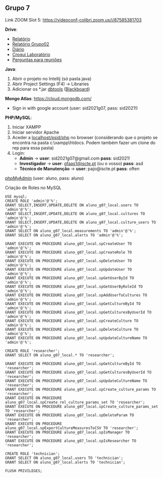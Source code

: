 ## Grupo 7
Link ZOOM Slot 5: https://videoconf-colibri.zoom.us/j/87585381703

**Drive**:<br/>
- [Relatório](https://docs.google.com/document/d/1F14r7k54XJ3Kmzq6IZxJsG_Xur3vkzZY/edit)<br/>
- [Relatório Grupo02](https://docs.google.com/document/d/1SCfdpyMIYwfB00AgGP9rdt_9Ycls6vsEastxUZjk_HM/edit?usp=sharing)
- [Diário](https://docs.google.com/spreadsheets/d/1HMAvvbRs9QXDj8qZwiOb9Uf7KmsjCt36/edit)<br/>
- [Croqui Laboratório](https://docs.google.com/document/d/1Lv8bhDtPm4bYxZKTBfCdPttEHuGRpBRA/edit)<br/>
- [Perguntas para reuniões](https://docs.google.com/document/d/1m1g19S2wEBp_5jOAlmTetTr329ICJ58XwlmQ7cQJcI4/edit?usp=sharing)<br/>

**Java**:
1. Abrir o projeto no Intellij (só pasta java)
2. Abrir Project Settings (F4) -> Libraries
3. Adicionar os *.jar [dbtools](https://drive.google.com/drive/folders/1EONx7NXCGDmnfU55PpnrQfEw2xk_ei0T?usp=sharing) ([Blackboard](https://e-learning.iscte-iul.pt/webapps/blackboard/content/listContent.jsp?course_id=_13125_1&content_id=_120562_1))

**Mongo Atlas**: https://cloud.mongodb.com/ <br/> 
 - Sign in with google account (user: sid2021g07, pass: sid2021!)

**PHP/MySQL**:<br/>
1. Iniciar XAMPP
2. Iniciar servidor Apache
3. Aceder a [localhost/psid/php](http://localhost/psid/php) no browser (considerando que o projeto se encontra na pasta c:\xampp\htdocs. Podem também fazer um clone do rep para essa pasta)
4. Login:
    * **Admin** -> **user**: sid2021g07\@gmail<span>.</span>com **pass**: sid2021!
    * **Investigador** -> **user**: gfaas1@iscte.pt (ou o vosso) **pass**: asd
    * **Técnico de Manutenção** -> **user**: pajo@iscte<span>.</span>pt **pass**: often

[phpMyAdmin](http://194.210.86.10/phpmyadmin/db_structure.php?server=1&db=aluno_g07) (user: aluno, pass: aluno)

Criação de Roles no MySQL
```mysql
USE mysql;
CREATE ROLE 'admin'@'%';
GRANT SELECT,INSERT,UPDATE,DELETE ON aluno_g07_local.users TO 'admin'@'%';
GRANT SELECT,INSERT,UPDATE,DELETE ON aluno_g07_local.cultures TO 'admin'@'%';
GRANT SELECT,INSERT,UPDATE,DELETE ON aluno_g07_local.culture_users TO 'admin'@'%';
GRANT SELECT ON aluno_g07_local.measurements TO 'admin'@'%';
GRANT SELECT ON aluno_g07_local.alerts TO 'admin'@'%';

GRANT EXECUTE ON PROCEDURE aluno_g07_local.spCreateUser TO 'admin'@'%';
GRANT EXECUTE ON PROCEDURE aluno_g07_local.spCreateRole TO 'admin'@'%';
GRANT EXECUTE ON PROCEDURE aluno_g07_local.spDeleteUser TO 'admin'@'%';
GRANT EXECUTE ON PROCEDURE aluno_g07_local.spUpdateUser TO 'admin'@'%';
GRANT EXECUTE ON PROCEDURE aluno_g07_local.spGetUserById TO 'admin'@'%';
GRANT EXECUTE ON PROCEDURE aluno_g07_local.spGetUserByRoleId TO 'admin'@'%';
GRANT EXECUTE ON PROCEDURE aluno_g07_local.spAddUserToCultures TO 'admin'@'%';
GRANT EXECUTE ON PROCEDURE aluno_g07_local.spGetCultureById TO 'admin'@'%';
GRANT EXECUTE ON PROCEDURE aluno_g07_local.spGetCulturesByUserId TO 'admin'@'%';
GRANT EXECUTE ON PROCEDURE aluno_g07_local.spCreateCulture TO 'admin'@'%';
GRANT EXECUTE ON PROCEDURE aluno_g07_local.spDeleteCulture TO 'admin'@'%';
GRANT EXECUTE ON PROCEDURE aluno_g07_local.spUpdateCultureName TO 'admin'@'%';

CREATE ROLE 'researcher';
GRANT SELECT ON aluno_g07_local.* TO 'researcher';

GRANT EXECUTE ON PROCEDURE aluno_g07_local.spGetCultureById TO 'researcher';
GRANT EXECUTE ON PROCEDURE aluno_g07_local.spGetCulturesByUserId TO 'researcher';
GRANT EXECUTE ON PROCEDURE aluno_g07_local.spUpdateCultureName TO 'researcher';
GRANT EXECUTE ON PROCEDURE aluno_g07_local.spCreate_culture_params TO 'researcher';
GRANT EXECUTE ON PROCEDURE aluno_g07_local.spCreate_rel_culture_params_set TO 'researcher';
GRANT EXECUTE ON PROCEDURE aluno_g07_local.spCreate_culture_params_set TO 'researcher';
GRANT EXECUTE ON PROCEDURE aluno_g07_local.spDeleteParam TO 'researcher';
GRANT EXECUTE ON PROCEDURE aluno_g07_local.spExportCultureMeasuresToCSV TO 'researcher';
GRANT EXECUTE ON PROCEDURE aluno_g07_local.spIsManager TO 'researcher';
GRANT EXECUTE ON PROCEDURE aluno_g07_local.spIsResearcher TO 'researcher';

CREATE ROLE 'technician';
GRANT SELECT ON aluno_g07_local.users TO 'technician';
GRANT SELECT ON aluno_g07_local.alerts TO 'technician';

FLUSH PRIVILEGES;
```
